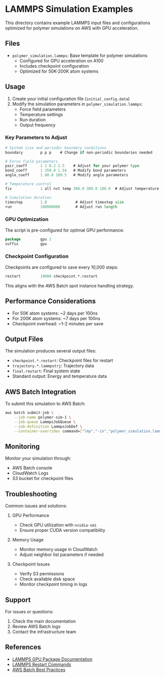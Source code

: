 # LAMMPS Simulation Examples

This directory contains example LAMMPS input files and configurations optimized for polymer simulations on AWS with GPU acceleration.

## Files

- `polymer_simulation.lammps`: Base template for polymer simulations
  - Configured for GPU acceleration on A100
  - Includes checkpoint configuration
  - Optimized for 50K-200K atom systems

## Usage

1. Create your initial configuration file (`initial_config.data`)
2. Modify the simulation parameters in `polymer_simulation.lammps`:
   - Force field parameters
   - Temperature settings
   - Run duration
   - Output frequency

### Key Parameters to Adjust

```tcl
# System size and periodic boundary conditions
boundary        p p p    # Change if non-periodic boundaries needed

# Force field parameters
pair_coeff      1 1 0.2 2.5    # Adjust for your polymer type
bond_coeff      1 350.0 1.54   # Modify bond parameters
angle_coeff     1 60.0 109.5   # Modify angle parameters

# Temperature control
fix             1 all nvt temp 300.0 300.0 100.0  # Adjust temperature

# Simulation duration
timestep        1.0             # Adjust timestep size
run             100000000       # Adjust run length
```

### GPU Optimization

The script is pre-configured for optimal GPU performance:
```tcl
package         gpu 1
suffix          gpu
```

### Checkpoint Configuration

Checkpoints are configured to save every 10,000 steps:
```tcl
restart         10000 checkpoint.*.restart
```

This aligns with the AWS Batch spot instance handling strategy.

## Performance Considerations

- For 50K atom systems: ~2 days per 100ns
- For 200K atom systems: ~7 days per 100ns
- Checkpoint overhead: ~1-2 minutes per save

## Output Files

The simulation produces several output files:
- `checkpoint.*.restart`: Checkpoint files for restart
- `trajectory.*.lammpstrj`: Trajectory data
- `final.restart`: Final system state
- Standard output: Energy and temperature data

## AWS Batch Integration

To submit this simulation to AWS Batch:

```bash
aws batch submit-job \
    --job-name polymer-sim-1 \
    --job-queue LammpsJobQueue \
    --job-definition LammpsJobDef \
    --container-overrides command=["lmp","-in","polymer_simulation.lammps"]
```

## Monitoring

Monitor your simulation through:
- AWS Batch console
- CloudWatch Logs
- S3 bucket for checkpoint files

## Troubleshooting

Common issues and solutions:
1. GPU Performance
   - Check GPU utilization with `nvidia-smi`
   - Ensure proper CUDA version compatibility
   
2. Memory Usage
   - Monitor memory usage in CloudWatch
   - Adjust neighbor list parameters if needed

3. Checkpoint Issues
   - Verify S3 permissions
   - Check available disk space
   - Monitor checkpoint timing in logs

## Support

For issues or questions:
1. Check the main documentation
2. Review AWS Batch logs
3. Contact the infrastructure team

## References

- [LAMMPS GPU Package Documentation](https://docs.lammps.org/GPU.html)
- [LAMMPS Restart Commands](https://docs.lammps.org/restart.html)
- [AWS Batch Best Practices](https://docs.aws.amazon.com/batch/latest/userguide/best-practices.html)